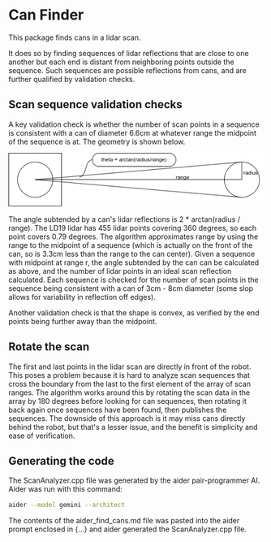 # Can Finder

This package finds cans in a lidar scan.

It does so by finding sequences of lidar reflections that are close to one another
but each end is distant from neighboring points outside the sequence. Such sequences
are possible reflections from cans, and are further qualified by validation checks.

## Scan sequence validation checks

A key validation check is whether the number of scan points in a sequence is consistent
with a can of diameter 6.6cm at whatever range the midpoint of the sequence is at. The
geometry is shown below.

![Can Geometry](images/CanGeometry.drawio.png)

The angle subtended by a can's lidar reflections is 2 * arctan(radius / range). The
LD19 lidar has 455 lidar points covering 360 degrees, so each point covers 0.79 degrees.
The algorithm approximates range by using the range to the midpoint of a sequence (which
is actually on the front of the can, so is 3.3cm less than the range to the can center).
Given a sequence with midpoint at range r, the angle subtended by the can can be
calculated as above, and the number of lidar points in an ideal scan reflection calculated.
Each sequence is checked for the number of scan points in the sequence being consistent
with a can of 3cm - 8cm diameter (some slop allows for variability in reflection off edges).

Another validation check is that the shape is convex, as verified by the end points
being further away than the midpoint.

## Rotate the scan

The first and last points in the lidar scan are directly in front of the robot. This poses
a problem because it is hard to analyze scan sequences that cross the boundary from the
last to the first element of the array of scan ranges. The algorithm works around this
by rotating the scan data in the array by 180 degrees before looking for can sequences,
then rotating it back again once sequences have been found, then publishes the sequences.
The downside of this approach is it may miss cans directly behind the robot, but that's
a lesser issue, and the benefit is simplicity and ease of verification.

## Generating the code

The ScanAnalyzer.cpp file was generated by the aider pair-programmer AI. Aider was run
with this command:

```bash
aider --model gemini --architect
```

The contents of the aider_find_cans.md file was pasted into the aider prompt enclosed in {...}
and aider generated the ScanAnalyzer.cpp file.
